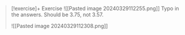 
> [!exercise]+ Exercise
> ![[Pasted image 20240329112255.png]]
> Typo in the answers. Should be 3.75, not 3.57.
> 
> ![[Pasted image 20240329112308.png]]

